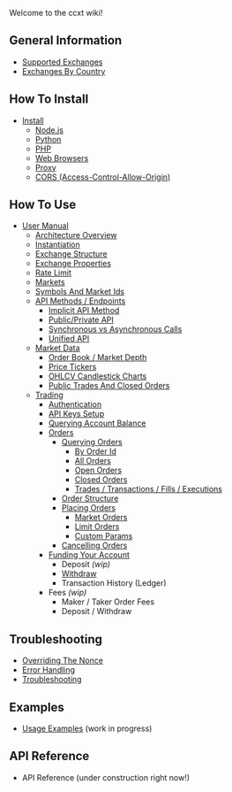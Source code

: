 Welcome to the ccxt wiki!

## General Information

- [Supported Exchanges](https://github.com/kroitor/ccxt/wiki/Exchange-Markets)
- [Exchanges By Country](https://github.com/kroitor/ccxt/wiki/Exchange-Markets-By-Country)

## How To Install

- [Install](https://github.com/kroitor/ccxt/wiki/Install)
  - [Node.js](https://github.com/kroitor/ccxt/wiki/Install#nodejs)
  - [Python](https://github.com/kroitor/ccxt/wiki/Install#python)
  - [PHP](https://github.com/kroitor/ccxt/wiki/Install#php)
  - [Web Browsers](https://github.com/kroitor/ccxt/wiki/Install#web-browsers)
  - [Proxy](https://github.com/kroitor/ccxt/wiki/Install#proxy)
  - [CORS (Access-Control-Allow-Origin)](https://github.com/kroitor/ccxt/wiki/Install#cors-access-control-allow-origin)

## How To Use

- [User Manual](https://github.com/kroitor/ccxt/wiki/Manual)
  - [Architecture Overview](https://github.com/kroitor/ccxt/wiki/Manual#overview)
  - [Instantiation](https://github.com/kroitor/ccxt/wiki/Manual#instantiation)
  - [Exchange Structure](https://github.com/kroitor/ccxt/wiki/Manual#exchange-structure)
  - [Exchange Properties](https://github.com/kroitor/ccxt/wiki/Manual#exchange-properties)
  - [Rate Limit](https://github.com/ccxt/ccxt/wiki/Manual#rate-limit)
  - [Markets](https://github.com/kroitor/ccxt/wiki/Manual#markets)
  - [Symbols And Market Ids](https://github.com/ccxt-dev/ccxt/wiki/Manual#symbols-and-market-ids)
  - [API Methods / Endpoints](https://github.com/kroitor/ccxt/wiki/Manual#api-methods--endpoints)
    - [Implicit API Method](https://github.com/ccxt/ccxt/wiki/Manual#implicit-api-methods)
    - [Public/Private API](https://github.com/kroitor/ccxt/wiki/Manual#publicprivate-api)
    - [Synchronous vs Asynchronous Calls](https://github.com/kroitor/ccxt/wiki/Manual#synchronous-vs-asynchronous-calls)
    - [Unified API](https://github.com/kroitor/ccxt/wiki/Manual#unified-api)
  - [Market Data](https://github.com/kroitor/ccxt/wiki/Manual#market-data)
    - [Order Book / Market Depth](https://github.com/kroitor/ccxt/wiki/Manual#order-book--market-depth)
    - [Price Tickers](https://github.com/kroitor/ccxt/wiki/Manual#price-tickers)
    - [OHLCV Candlestick Charts](https://github.com/kroitor/ccxt/wiki/Manual#ohlcv-candlestick-charts)
    - [Public Trades And Closed Orders](https://github.com/kroitor/ccxt/wiki/Manual#trades-orders-executions-transactions)
  - [Trading](https://github.com/kroitor/ccxt/wiki/Manual#trading)
    - [Authentication](https://github.com/kroitor/ccxt/wiki/Manual#authentication)
    - [API Keys Setup](https://github.com/kroitor/ccxt/wiki/Manual#api-keys-setup)
    - [Querying Account Balance](https://github.com/kroitor/ccxt/wiki/Manual#querying-account-balance)
    - [Orders](https://github.com/kroitor/ccxt/wiki/Manual#orders)
      - [Querying Orders](https://github.com/kroitor/ccxt/wiki/Manual#querying-orders)
        - [By Order Id](https://github.com/ccxt-dev/ccxt/wiki/Manual#by-order-id)
        - [All Orders](https://github.com/ccxt-dev/ccxt/wiki/Manual#all-orders)
        - [Open Orders](https://github.com/ccxt-dev/ccxt/wiki/Manual#open-orders)
        - [Closed Orders](https://github.com/ccxt-dev/ccxt/wiki/Manual#closed-orders)
        - [Trades / Transactions / Fills / Executions](https://github.com/ccxt-dev/ccxt/wiki/Manual#trades--transactions--fills--executions)
      - [Order Structure](https://github.com/kroitor/ccxt/wiki/Manual#order-structure)
      - [Placing Orders](https://github.com/kroitor/ccxt/wiki/Manual#placing-orders)
        - [Market Orders](https://github.com/kroitor/ccxt/wiki/Manual#market-orders)
        - [Limit Orders](https://github.com/kroitor/ccxt/wiki/Manual#limit-orders)
        - [Custom Params](https://github.com/kroitor/ccxt/wiki/Manual#custom-order-params)
      - [Cancelling Orders](https://github.com/kroitor/ccxt/wiki/Manual#cancelling-orders)
    - [Funding Your Account](https://github.com/kroitor/ccxt/wiki/Manual#funding-your-account)
      - Deposit *(wip)*
      - [Withdraw](https://github.com/kroitor/ccxt/wiki/Manual#withdraw)
      - Transaction History (Ledger)
    - Fees *(wip)*
      - Maker / Taker Order Fees
      - Deposit / Withdraw

## Troubleshooting

- [Overriding The Nonce](https://github.com/kroitor/ccxt/wiki/Manual#overriding-the-nonce)
- [Error Handling](https://github.com/kroitor/ccxt/wiki/Manual#error-handling)
- [Troubleshooting](https://github.com/kroitor/ccxt/wiki/Manual#troubleshooting)

## Examples

- [Usage Examples](https://github.com/kroitor/ccxt/tree/master/examples) (work in progress)

## API Reference

- API Reference (under construction right now!)


